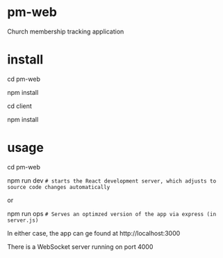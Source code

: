 # pm-web
Church membership tracking application

# install
cd pm-web

npm install

cd client

npm install

# usage
cd pm-web

npm run dev `# starts the React development server, which adjusts to source code changes automatically`

or

npm run ops `# Serves an optimzed version of the app via express (in server.js)`


In either case, the app can ge found at http://localhost:3000

There is a WebSocket server running on port 4000
